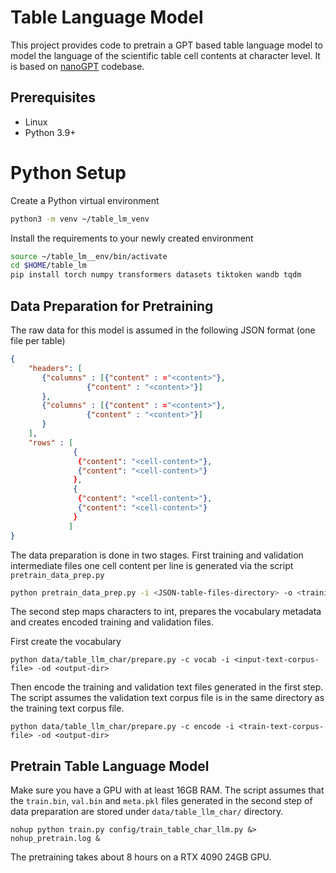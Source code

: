 Table Language Model
====================
This project provides code to pretrain a GPT based table language model to model the language of the scientific table cell contents at character level. It is based on [nanoGPT](https://github.com/karpathy/nanoGPT) codebase.

## Prerequisites
* Linux
* Python 3.9+

# Python Setup
Create a Python virtual environment

```bash
python3 -m venv ~/table_lm_venv
```
Install the requirements to your newly created environment

```bash
source ~/table_lm__env/bin/activate
cd $HOME/table_lm
pip install torch numpy transformers datasets tiktoken wandb tqdm
```

## Data Preparation for Pretraining

The raw data for this model is assumed in the following JSON format (one file per table)

```json
{
    "headers": [
       {"columns" : [{"content" : ="<content>"},
                 {"content" : "<content>"}]
       },
       {"columns" : [{"content" : ="<content>"},
                 {"content" : "<content>"}]
       }
    ],
    "rows" : [
              { 
               {"content": "<cell-content>"},
               {"content": "<cell-content>"}
              },
              { 
               {"content": "<cell-content>"},
               {"content": "<cell-content>"}
              }
             ]
}
```


The data preparation is done in two stages. First training and validation intermediate files one cell content per line is generated via the script `pretrain_data_prep.py`

```bash
python pretrain_data_prep.py -i <JSON-table-files-directory> -o <training/validation-output-directory>

```
The second step maps characters to int, prepares the vocabulary metadata and creates encoded training and validation files.

First create the vocabulary

```
python data/table_llm_char/prepare.py -c vocab -i <input-text-corpus-file> -od <output-dir>
```
Then encode the training and validation text files generated in the first step. The script assumes the validation text corpus file is in the same directory as the training text corpus file.

```
python data/table_llm_char/prepare.py -c encode -i <train-text-corpus-file> -od <output-dir>
```

## Pretrain Table Language Model

Make sure you have a GPU with at least 16GB RAM. The script assumes that the `train.bin`, `val.bin` and `meta.pkl` files generated in the second step of data preparation are stored under `data/table_llm_char/` directory.

```
nohup python train.py config/train_table_char_llm.py &> nohup_pretrain.log &
```
The pretraining takes about 8 hours on a RTX 4090 24GB GPU.






